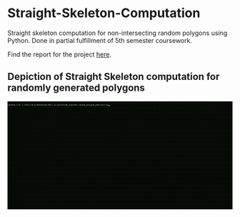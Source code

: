 # Straight-Skeleton-Computation
Straight skeleton computation for non-intersecting random polygons using Python. Done in partial fulfillment of 5th semester coursework.

Find the report for the project [here](https://github.com/Joyoshish/Straight-Skeleton-Computation/blob/master/Mini%20Project%20Report-%20Straight%20Skeleton.pdf).

## Depiction of Straight Skeleton computation for randomly generated polygons 

<p align="center">
  <img src="https://github.com/Joyoshish/Straight-Skeleton-Computation/blob/master/sample.gif">
</p>
